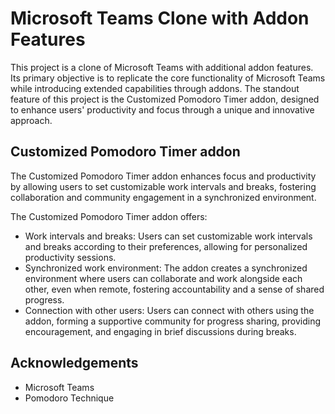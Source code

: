 # Microsoft Teams Clone with Addon Features

This project is a clone of Microsoft Teams with additional addon features. Its primary objective is to replicate the core functionality of Microsoft Teams while introducing extended capabilities through addons. The standout feature of this project is the Customized Pomodoro Timer addon, designed to enhance users' productivity and focus through a unique and innovative approach.

## Customized Pomodoro Timer addon

The Customized Pomodoro Timer addon enhances focus and productivity by allowing users to set customizable work intervals and breaks, fostering collaboration and community engagement in a synchronized environment.

The Customized Pomodoro Timer addon offers:
- Work intervals and breaks: Users can set customizable work intervals and breaks according to their preferences, allowing for personalized productivity sessions.
- Synchronized work environment: The addon creates a synchronized environment where users can collaborate and work alongside each other, even when remote, fostering accountability and a sense of shared progress.
- Connection with other users: Users can connect with others using the addon, forming a supportive community for progress sharing, providing encouragement, and engaging in brief discussions during breaks.

## Acknowledgements

- Microsoft Teams
- Pomodoro Technique



